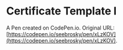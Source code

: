 # Certificate Template I

A Pen created on CodePen.io. Original URL: [https://codepen.io/seebrosky/pen/xLzKOV](https://codepen.io/seebrosky/pen/xLzKOV).

